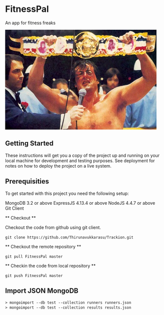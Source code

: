 # FitnessPal

An app for fitness freaks

![Rocky](https://github.com/Thirunavukkarasu/FitnessPal/blob/master/client/vendor/images/rocky_fitness.jpg)

## Getting Started

These instructions will get you a copy of the project up and running on your local machine for development and testing purposes. See deployment for notes on how to deploy the project on a live system.

## Prerequisities

To get started with this project you need the following setup:

MongoDB 3.2 or above
ExpressJS 4.13.4 or above
NodeJS 4.4.7 or above
Git Client 

** Checkout **

Checkout the code from github using git client.

``git clone https://github.com/Thirunavukkarasu/Trackion.git``

** Checkout the remote repository **

``git pull FitnessPal master``

** Checkin the code from local repository **

``git push FitnessPal master``

## Import JSON MongoDB

```
> mongoimport --db test --collection runners runners.json
> mongoimport --db test --collection results results.json

```
